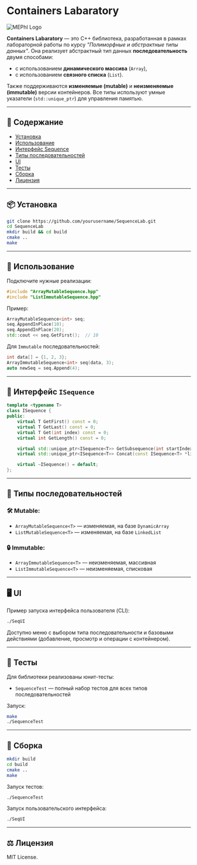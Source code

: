 
# Containers Labaratory

![MEPhI Logo](https://nvpk-mephi.ru/wp-content/uploads/2021/09/3ddda32c713589b65cd686fddb280b3f.png)

**Containers Labaratory** — это C++ библиотека, разработанная в рамках лабораторной работы по курсу *"Полиморфные и абстрактные типы данных"*. Она реализует абстрактный тип данных **последовательность** двумя способами:
- с использованием **динамического массива** (`Array`),
- с использованием **связного списка** (`List`).

Также поддерживаются **изменяемые (mutable)** и **неизменяемые (immutable)** версии контейнеров. Все типы используют умные указатели (`std::unique_ptr`) для управления памятью.

---

## 📁 Содержание

- [Установка](#установка)
- [Использование](#использование)
- [Интерфейс Sequence](#интерфейс-sequence)
- [Типы последовательностей](#типы-последовательностей)
- [UI](#ui)
- [Тесты](#тесты)
- [Сборка](#сборка)
- [Лицензия](#лицензия)

---

## 📦 Установка

```bash
git clone https://github.com/yourusername/SequenceLab.git
cd SequenceLab
mkdir build && cd build
cmake ..
make
```

---

## 🚀 Использование

Подключите нужные реализации:

```cpp
#include "ArrayMutableSequence.hpp"
#include "ListImmutableSequence.hpp"
```

Пример:

```cpp
ArrayMutableSequence<int> seq;
seq.AppendInPlace(10);
seq.AppendInPlace(20);
std::cout << seq.GetFirst();  // 10
```

Для `Immutable` последовательностей:

```cpp
int data[] = {1, 2, 3};
ArrayImmutableSequence<int> seq(data, 3);
auto newSeq = seq.Append(4);
```

---

## 📐 Интерфейс `ISequence`

```cpp
template <typename T>
class ISequence {
public:
    virtual T GetFirst() const = 0;
    virtual T GetLast() const = 0;
    virtual T Get(int index) const = 0;
    virtual int GetLength() const = 0;

    virtual std::unique_ptr<ISequence<T>> GetSubsequence(int startIndex, int endIndex) const = 0;
    virtual std::unique_ptr<ISequence<T>> Concat(const ISequence<T> *list) const = 0;

    virtual ~ISequence() = default;
};
```

---

## 🧩 Типы последовательностей

### 🛠 Mutable:
- `ArrayMutableSequence<T>` — изменяемая, на базе `DynamicArray`
- `ListMutableSequence<T>` — изменяемая, на базе `LinkedList`

### 🔒 Immutable:
- `ArrayImmutableSequence<T>` — неизменяемая, массивная
- `ListImmutableSequence<T>` — неизменяемая, списковая

---

## 🖥 UI

Пример запуска интерфейса пользователя (CLI):

```bash
./SeqUI
```

Доступно меню с выбором типа последовательности и базовыми действиями (добавление, просмотр и операции с контейнером).

---

## 🧪 Тесты

Для библиотеки реализованы юнит-тесты:

- `SequenceTest` — полный набор тестов для всех типов последовательностей

Запуск:

```bash
make
./SequenceTest
```

---

## 🔧 Сборка

```bash
mkdir build
cd build
cmake ..
make
```

Запуск тестов:

```bash
./SequenceTest
```

Запуск пользовательского интерфейса:

```bash
./SeqUI
```

---

## ⚖️ Лицензия

MIT License.
